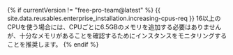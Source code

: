 {% if currentVersion != "free-pro-team@latest" %}
  {{ site.data.reusables.enterprise_installation.increasing-cpus-req }} 16以上のCPUを使う場合には、CPUごとに6.5GBのメモリを追加する必要はありませんが、十分なメモリがあることを確認するためにインスタンスをモニタリングすることを推奨します。
{% endif %}

